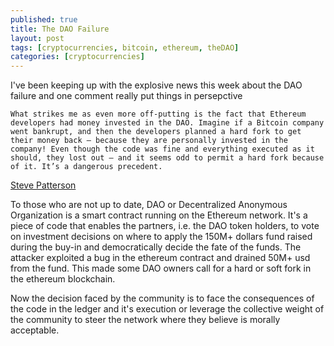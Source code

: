 ```yaml
---
published: true
title: The DAO Failure
layout: post
tags: [cryptocurrencies, bitcoin, ethereum, theDAO]
categories: [cryptocurrencies]
---
```

I've been keeping up with the explosive news this week about the DAO failure and one comment really put things in persepctive

````
What strikes me as even more off-putting is the fact that Ethereum developers had money invested in the DAO. Imagine if a Bitcoin company went bankrupt, and then the developers planned a hard fork to get their money back – because they are personally invested in the company! Even though the code was fine and everything executed as it should, they lost out – and it seems odd to permit a hard fork because of it. It’s a dangerous precedent.
````
[Steve Patterson](http://steve-patterson.com/dao-not-hacked-mt-gox-ethereum) 

 To those who are not up to date, DAO or Decentralized Anonymous Organization is a smart contract running on the Ethereum network. It's a piece of code that enables the partners, i.e. the DAO token holders, to vote on investment decisions on where to apply the 150M+ dollars fund raised during the buy-in and democratically decide the fate of the funds. 
 The attacker exploited a bug in the ethereum contract and drained 50M+ usd from the fund. This made some DAO owners call for a hard or soft fork in the ethereum blockchain.

Now the decision faced by the community is to face the consequences of the code in the ledger and it's execution or leverage the collective weight of the community to steer the network where they believe is morally acceptable. 